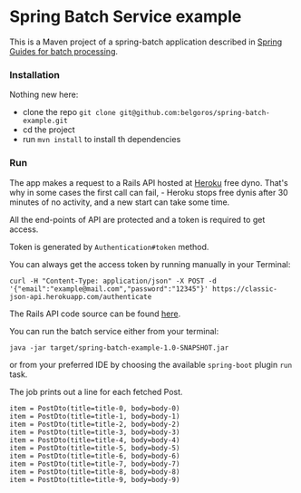 # Spring Batch Service example

This is a Maven project of a spring-batch application described in [Spring Guides for batch processing](https://spring.io/guides/gs/batch-processing/).

### Installation

Nothing new here:
- clone the repo `git clone git@github.com:belgoros/spring-batch-example.git`
- cd the project
- run `mvn install` to install th dependencies

### Run

The app makes a request to a Rails API hosted at [Heroku](https://classic-json-api.herokuapp.com) free dyno.
That's why in some cases the first call can fail, - Heroku stops free dynis after 30 minutes of no activity, and a new start can take some time.

All the end-points of API are protected and a token is required to get access.

Token is generated by `Authentication#token` method.

You can always get the access token by running manually in your Terminal:
```
curl -H "Content-Type: application/json" -X POST -d '{"email":"example@mail.com","password":"12345"}' https://classic-json-api.herokuapp.com/authenticate
```

The Rails API code source can be found [here](https://github.com/belgoros/classic-json-api).

You can run the batch service either from your terminal:
```
java -jar target/spring-batch-example-1.0-SNAPSHOT.jar
```

or from your preferred IDE by choosing the available `spring-boot` plugin `run` task.

The job prints out a line for each fetched Post.
```
item = PostDto(title=title-0, body=body-0)
item = PostDto(title=title-1, body=body-1)
item = PostDto(title=title-2, body=body-2)
item = PostDto(title=title-3, body=body-3)
item = PostDto(title=title-4, body=body-4)
item = PostDto(title=title-5, body=body-5)
item = PostDto(title=title-6, body=body-6)
item = PostDto(title=title-7, body=body-7)
item = PostDto(title=title-8, body=body-8)
item = PostDto(title=title-9, body=body-9)
```

